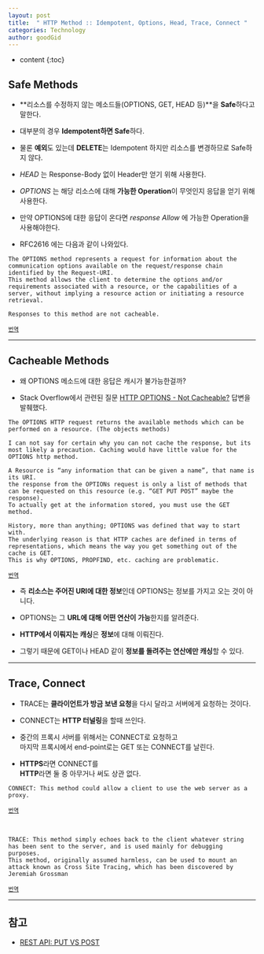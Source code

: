 ```yaml
---
layout: post
title:  " HTTP Method :: Idempotent, Options, Head, Trace, Connect "
categories: Technology
author: goodGid
---
```

* content
{:toc}

## Safe Methods

* **리소스를 수정하지 않는 메소드들(OPTIONS, GET, HEAD 등)**을 **Safe**하다고 말한다. 

* 대부분의 경우 **Idempotent하면 Safe**하다. 

* 물론 **예외**도 있는데 **DELETE**는 Idempotent 하지만 리소스를 변경하므로 Safe하지 않다. 

* *HEAD* 는 Response-Body 없이 Header만 얻기 위해 사용한다.

* *OPTIONS* 는 해당 리소스에 대해 **가능한 Operation**이 무엇인지 응답을 얻기 위해 사용한다.

* 만약 OPTIONS에 대한 응답이 온다면 *response Allow* 에 가능한 Operation을 사용해야한다.













* RFC2616 에는 다음과 같이 나와있다.

```
The OPTIONS method represents a request for information about the communication options available on the request/response chain identified by the Request-URI. 
This method allows the client to determine the options and/or requirements associated with a resource, or the capabilities of a server, without implying a resource action or initiating a resource retrieval. 

Responses to this method are not cacheable.
```

<small>[번역](https://translate.google.co.kr/?hl=ko&#en/ko/The%20OPTIONS%20method%20represents%20a%20request%20for%20information%20about%20the%20communication%20options%20available%20on%20the%20request%2Fresponse%20chain%20identified%20by%20the%20Request-URI.%20%0AThis%20method%20allows%20the%20client%20to%20determine%20the%20options%20and%2For%20requirements%20associated%20with%20a%20resource%2C%20or%20the%20capabilities%20of%20a%20server%2C%20without%20implying%20a%20resource%20action%20or%20initiating%20a%20resource%20retrieval.%20%0A%0A%0AResponses%20to%20this%20method%20are%20not%20cacheable.) </small>


---

## Cacheable Methods

* 왜 OPTIONS 메소드에 대한 응답은 캐시가 불가능한걸까? 

* Stack Overflow에서 관련된 질문 [HTTP OPTIONS - Not Cacheable?](https://stackoverflow.com/questions/13073313/http-options-not-cacheable) 답변을 발췌했다.


```
The OPTIONS HTTP request returns the available methods which can be performed on a resource. (The objects methods)

I can not say for certain why you can not cache the response, but its most likely a precaution. Caching would have little value for the OPTIONS http method.

A Resource is “any information that can be given a name”, that name is its URI. 
the response from the OPTIONs request is only a list of methods that can be requested on this resource (e.g. “GET PUT POST” maybe the response). 
To actually get at the information stored, you must use the GET method.

History, more than anything; OPTIONS was defined that way to start with. 
The underlying reason is that HTTP caches are defined in terms of representations, which means the way you get something out of the cache is GET. 
This is why OPTIONS, PROPFIND, etc. caching are problematic.
```

<small>[번역](https://translate.google.co.kr/?hl=ko&#en/ko/The%20OPTIONS%20HTTP%20request%20returns%20the%20available%20methods%20which%20can%20be%20performed%20on%20a%20resource.%20(The%20objects%20methods)%0A%0AI%20can%20not%20say%20for%20certain%20why%20you%20can%20not%20cache%20the%20response%2C%20but%20its%20most%20likely%20a%20precaution.%20Caching%20would%20have%20little%20value%20for%20the%20OPTIONS%20http%20method.%0A%0AA%20Resource%20is%20%E2%80%9Cany%20information%20that%20can%20be%20given%20a%20name%E2%80%9D%2C%20that%20name%20is%20its%20URI.%20the%20response%20from%20the%20OPTIONs%20request%20is%20only%20a%20list%20of%20methods%20that%20can%20be%20requested%20on%20this%20resource%20(e.g.%20%E2%80%9CGET%20PUT%20POST%E2%80%9D%20maybe%20the%20response).%20To%20actually%20get%20at%20the%20information%20stored%2C%20you%20must%20use%20the%20GET%20method.%0A%0AHistory%2C%20more%20than%20anything%3B%20OPTIONS%20was%20defined%20that%20way%20to%20start%20with.%20The%20underlying%20reason%20is%20that%20HTTP%20caches%20are%20defined%20in%20terms%20of%20representations%2C%20which%20means%20the%20way%20you%20get%20something%20out%20of%20the%20cache%20is%20GET.%20This%20is%20why%20OPTIONS%2C%20PROPFIND%2C%20etc.%20caching%20are%20problematic.) </small>

* 즉 **리소스는 주어진 URI에 대한 정보**인데 OPTIONS는 정보를 가지고 오는 것이 아니다.

* OPTIONS는 그 **URL에 대해 어떤 연산이 가능**한지를 알려준다.

* **HTTP에서 이뤄지는 캐싱**은 **정보**에 대해 이뤄진다.

* 그렇기 때문에 GET이나 HEAD 같이 **정보를 돌려주는 연산에만 캐싱**할 수 있다.




---

## Trace, Connect

* TRACE는 **클라이언트가 방금 보낸 요청**을 다시 달라고 서버에게 요청하는 것이다.

* CONNECT는 **HTTP 터널링**을 할때 쓰인다. 

* 중간의 프록시 서버를 위해서는 CONNECT로 요청하고 <br> 마지막 프록시에서 end-point로는 GET 또는 CONNECT를 날린다. 

* **HTTPS**라면 CONNECT를 <br> **HTTP**라면 둘 중 아무거나 써도 상관 없다.

```
CONNECT: This method could allow a client to use the web server as a proxy.
```

<small>[번역](https://translate.google.co.kr/?hl=ko&#en/ko/CONNECT%3A%20This%20method%20could%20allow%20a%20client%20to%20use%20the%20web%20server%20as%20a%20proxy.) </small>


<br> 

```
TRACE: This method simply echoes back to the client whatever string has been sent to the server, and is used mainly for debugging purposes. 
This method, originally assumed harmless, can be used to mount an attack known as Cross Site Tracing, which has been discovered by Jeremiah Grossman 
```

<small>[번역](https://translate.google.co.kr/?hl=ko&#en/ko/TRACE%3A%20This%20method%20simply%20echoes%20back%20to%20the%20client%20whatever%20string%20has%20been%20sent%20to%20the%20server%2C%20and%20is%20used%20mainly%20for%20debugging%20purposes.%20This%20method%2C%20originally%20assumed%20harmless%2C%20can%20be%20used%20to%20mount%20an%20attack%20known%20as%20Cross%20Site%20Tracing%2C%20which%20has%20been%20discovered%20by%20Jeremiah%20Grossman) </small>





---

## 참고

* [REST API: PUT VS POST](https://1ambda.github.io/javascripts/rest-api-put-vs-post/)
